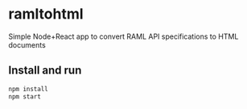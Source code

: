 # ramltohtml
Simple Node+React app to convert RAML API specifications to HTML documents

## Install and run

```sh
npm install
npm start
```